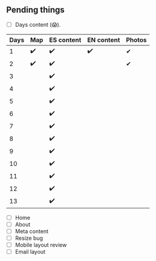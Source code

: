 ## Pending things


- [ ] Days content (:scream:).

| Days | Map  | ES content | EN content | Photos 		 |
| :--- | :--- | :---       | :---       | :---       |
| 1    | ✔️    | ✔️          | ✔️          | ✔ ️         |
| 2    | ✔️    | ✔️          |            | ✔          |
| 3    |      | ✔️          |  ️          |  ️          |
| 4    |      | ✔️          |            |            |
| 5    |      | ✔️          |            |            |
| 6    |      | ✔️          |            |            |
| 7    |      | ✔️          |  ️          |  ️          |
| 8    |      | ✔️          |            |            |
| 9    |      | ✔️          |            |            |
| 10   |      | ✔️          |            |            |
| 11   |      | ✔️          |            |            |
| 12   |      | ✔️          |            |            |
| 13   |      | ✔️          |            |            |

- [ ] Home
- [ ] About
- [ ] Meta content
- [ ] Resize bug
- [ ] Mobile layout review
- [ ] Email layout